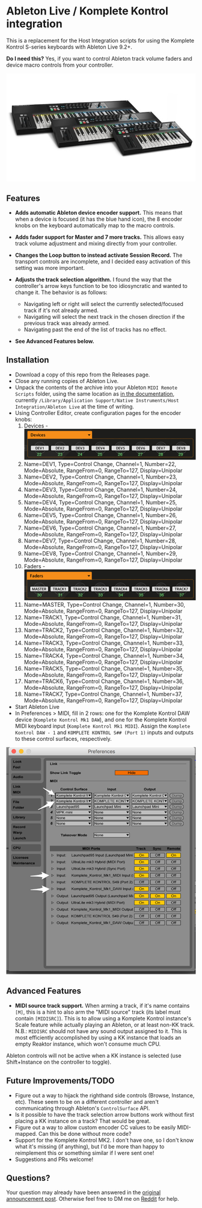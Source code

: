 # Ableton Live / Komplete Kontrol integration

This is a replacement for the Host Integration scripts for using the Komplete Kontrol S-series keyboards with Ableton Live 9.2+.

**Do I need this?** Yes, if you want to control Ableton track volume faders and device macro controls from your controller.

![keyboards](https://raw.githubusercontent.com/bosgood/ableton_komplete_kontrol_mk1/gh-pages/assets/img-komplete_kontrol_overview_01.jpg)

## Features

* **Adds automatic Ableton device encoder support.** This means that when a device is focused (it has the blue hand icon), the 8 encoder knobs on the keyboard automatically map to the macro controls.
* **Adds fader support for Master and 7 more tracks.** This allows easy track volume adjustment and mixing directly from your controller.
* **Changes the Loop button to instead activate Session Record.** The transport controls are incomplete, and I decided easy activation of this setting was more important.
* **Adjusts the track selection algorithm.** I found the way that the controller's arrow keys function to be too idiosyncratic and wanted to change it. The behavior is as follows:
  * Navigating left or right will select the currently selected/focused track if it's not already armed.
  * Navigating will select the next track in the chosen direction if the previous track was already armed.
  * ‎Navigating past the end of the list of tracks has no effect.

* ‎**See Advanced Features below.**

## Installation

* Download a copy of this repo from the Releases page.
* ‎Close any running copies of Ableton Live.
* ‎Unpack the contents of the archive into your Ableton `MIDI Remote Scripts` folder, using the same location as [in the documentation](https://support.native-instruments.com/hc/en-us/articles/209557689), currently `/Library/Application Support/Native Instruments/Host Integration/Ableton Live` at the time of writing.
* ‎Using Controller Editor, create configuration pages for the encoder knobs:
  1. Devices - ![devices configuration screenshot](https://raw.githubusercontent.com/bosgood/ableton_komplete_kontrol_mk1/gh-pages/assets/controller-editor-devices-screenshot.png)
    1. Name=DEV1, Type=Control Change, Channel=1, Number=22, Mode=Absolute, RangeFrom=0, RangeTo=127, Display=Unipolar
    1. Name=DEV2, Type=Control Change, Channel=1, Number=23, Mode=Absolute, RangeFrom=0, RangeTo=127, Display=Unipolar
    1. Name=DEV3, Type=Control Change, Channel=1, Number=24, Mode=Absolute, RangeFrom=0, RangeTo=127, Display=Unipolar
    1. Name=DEV4, Type=Control Change, Channel=1, Number=25, Mode=Absolute, RangeFrom=0, RangeTo=127, Display=Unipolar
    1. Name=DEV5, Type=Control Change, Channel=1, Number=26, Mode=Absolute, RangeFrom=0, RangeTo=127, Display=Unipolar
    1. Name=DEV6, Type=Control Change, Channel=1, Number=27, Mode=Absolute, RangeFrom=0, RangeTo=127, Display=Unipolar
    1. Name=DEV7, Type=Control Change, Channel=1, Number=28, Mode=Absolute, RangeFrom=0, RangeTo=127, Display=Unipolar
    1. Name=DEV8, Type=Control Change, Channel=1, Number=29, Mode=Absolute, RangeFrom=0, RangeTo=127, Display=Unipolar
  1. Faders - ![faders configuration screenshot](https://raw.githubusercontent.com/bosgood/ableton_komplete_kontrol_mk1/gh-pages/assets/controller-editor-faders-screenshot.png)
    1. Name=MASTER, Type=Control Change, Channel=1, Number=30, Mode=Absolute, RangeFrom=0, RangeTo=127, Display=Unipolar
    1. Name=TRACK1, Type=Control Change, Channel=1, Number=31, Mode=Absolute, RangeFrom=0, RangeTo=127, Display=Unipolar
    1. Name=TRACK2, Type=Control Change, Channel=1, Number=32, Mode=Absolute, RangeFrom=0, RangeTo=127, Display=Unipolar
    1. Name=TRACK3, Type=Control Change, Channel=1, Number=33, Mode=Absolute, RangeFrom=0, RangeTo=127, Display=Unipolar
    1. Name=TRACK4, Type=Control Change, Channel=1, Number=34, Mode=Absolute, RangeFrom=0, RangeTo=127, Display=Unipolar
    1. Name=TRACK5, Type=Control Change, Channel=1, Number=35, Mode=Absolute, RangeFrom=0, RangeTo=127, Display=Unipolar
    1. Name=TRACK6, Type=Control Change, Channel=1, Number=36, Mode=Absolute, RangeFrom=0, RangeTo=127, Display=Unipolar
    1. Name=TRACK7, Type=Control Change, Channel=1, Number=37, Mode=Absolute, RangeFrom=0, RangeTo=127, Display=Unipolar
* ‎Start Ableton Live
* ‎In Preferences > MIDI, fill in 2 rows: one for the Komplete Kontrol DAW device (`Komplete Kontrol Mk1 DAW`), and one for the Komplete Kontrol MIDI keyboard input (`Komplete Kontrol Mk1 MIDI`). Assign the `Komplete Kontrol DAW - 1` and `KOMPLETE KONTROL S## (Port 1)` inputs and outputs to these control surfaces, respectively.

![screenshot showing Ableton MIDI configuration](https://raw.githubusercontent.com/bosgood/ableton_komplete_kontrol_mk1/gh-pages/assets/ableton-midi-preferences-screenshot.png)

## Advanced Features

* **MIDI source track support.** When arming a track, if it's name contains `[M]`, this is a hint to also arm the "MIDI source" track (its label must contain `[MIDISRC]`). This is to allow using a Komplete Kontrol instance's Scale feature while actually playing an Ableton, or at least non-KK track. N.B.: `MIDISRC` should not have any sound output assigned to it. This is most efficiently accomplished by using a KK instance that loads an empty Reaktor instance, which won't consume much CPU.

Ableton controls will not be active when a KK instance is selected (use Shift+Instance on the controller to toggle).

## Future Improvements/TODO

* Figure out a way to hijack the righthand side controls (Browse, Instance, etc). These seem to be on a different controller and aren't communicating through Ableton's `ControlSurface` API.
* ‎Is it possible to have the track selection arrow buttons work without first placing a KK instance on a track? That would be great.
* Figure out a way to allow custom encoder CC values to be easily MIDI-mapped. Can this be done without more code?
* Support for the Komplete Kontrol MK2. I don't have one, so I don't know what it's missing (if anything), but I'd be more than happy to reimplement this or something similar if I were sent one!
* Suggestions and PRs welcome!

## Questions?

Your question may already have been answered in the [original announcement post](https://www.reddit.com/r/NativeInstruments/). Otherwise feel free to DM me on [Reddit](https://www.reddit.com/user/bosgood/) for help.

